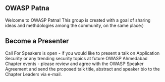  
 ## OWASP Patna
 
 Welcome to OWASP Patna! This group is created with a goal of sharing ideas and methdologies among the community, on the same place:)
 
 ## Become a Presenter
 
Call For Speakers is open - if you would like to present a talk on Application Security or any trending security topics at future OWASP Ahmedabad Chapter events - please review and agree with the OWASP Speaker Agreement and send the proposed talk title, abstract and speaker bio to the Chapter Leaders via e-mail.
